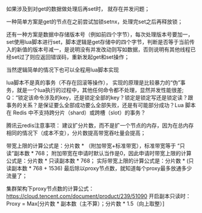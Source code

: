 如果涉及到对get的数据做处理后再set时，
就存在并发问题；

一种简单方案是get的节点在之前尝试加锁setnx，处理完set之后再释放锁；

还有一种方案是数据中存储版本号（例如前四个字节），每次处理版本号要加一，set使用lua脚本进行set，脚本逻辑是get存储中的四个字节，判断是否等于当前传入的新值的版本号减一，是说明没有并发改动则写如数据，否则说明有其他线程已经set过了则应返回错误码，重新发起get和set操作；

当然逻辑简单的情况下也可以全程用lua脚本实现

lua脚本不是真的事务（不存在回滚等操作），
实现的原理是比较暴力的“伪”事务，就是一个lua执行的过程中，其他任何命令都不处理，显然并发性能很差;
Q：“锁定该命令涉及的key，还是锁定全部的key？锁定是锁定写还是锁定读？跟事务的关系？是保证要么全部成功要么全部失败，还是有可能部分成功？Lua 脚本在 Redis 中不支持跨分片（shard）或跨槽（slot）的事务？




腾讯云redis注意事项：
建议扩分片数，而不是扩一个节点的内存，因为在总内存相同的情况下（成本不变），分片数提高带宽吞吐量会提高；

带宽上限的计算公式是：分片数 * （附加带宽+标准带宽），标准带宽等于 “只读”副本数 * 768；
附加带宽在申请时默认当作是0，因此申请时带宽上限的计算公式是：分片数 * 只读副本数 * 768；
实际带宽上限的计算公式是：分片数 * (只读副本数 * 768 + 1536)
最后除以proxy节点数，就知道每个proxy最多放通多少流量了；

集群架构下proxy节点数的计算公式：https://cloud.tencent.com/document/product/239/51090
开启副本只读时：Proxy = Max[分片数 * 副本数（主不算）；分片数 * 1.5（向上取整）]